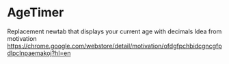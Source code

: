 # AgeTimer
Replacement newtab that displays your current age with decimals
Idea from motivation https://chrome.google.com/webstore/detail/motivation/ofdgfpchbidcgncgfpdlpclnpaemakoj?hl=en
